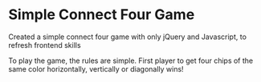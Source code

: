# Simple Connect Four Game
Created a simple connect four game with only jQuery and Javascript, to refresh frontend skills

To play the game, the rules are simple. First player to get four chips of the same color horizontally, vertically or diagonally wins!
